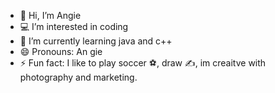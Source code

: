 - 👋 Hi, I’m Angie
- 💻 I’m interested in coding
- 🌱 I’m currently learning java and c++
- 😄 Pronouns: An gie
- ⚡ Fun fact: I like to play soccer ⚽️, draw ✍️, im creaitve with photography and marketing.

<!---
Alaqbib77/Alaqbib77 is a ✨ special ✨ repository because its `README.md` (this file) appears on your GitHub profile.
You can click the Preview link to take a look at your changes.
--->

